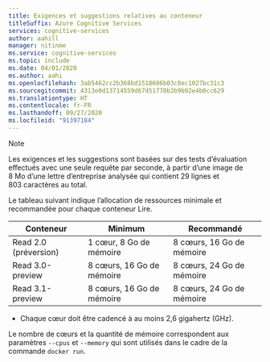 ```yaml
---
title: Exigences et suggestions relatives au conteneur
titleSuffix: Azure Cognitive Services
services: cognitive-services
author: aahill
manager: nitinme
ms.service: cognitive-services
ms.topic: include
ms.date: 04/01/2020
ms.author: aahi
ms.openlocfilehash: 3ab5462cc2b368bd1518606b03c8ec1027bc31c3
ms.sourcegitcommit: 4313e0d13714559d67d51770b2b9b92e4b0cc629
ms.translationtype: HT
ms.contentlocale: fr-FR
ms.lasthandoff: 09/27/2020
ms.locfileid: "91397184"
---
```

> [!NOTE]
> Les exigences et les suggestions sont basées sur des tests d’évaluation effectués avec une seule requête par seconde, à partir d’une image de 8 Mo d’une lettre d’entreprise analysée qui contient 29 lignes et 803 caractères au total.

Le tableau suivant indique l’allocation de ressources minimale et recommandée pour chaque conteneur Lire.

| Conteneur | Minimum | Recommandé |
|-----------|---------|-------------|
| Read 2.0 (préversion) | 1 cœur, 8 Go de mémoire |  8 cœurs, 16 Go de mémoire |
| Read 3.0-preview | 8 cœurs, 16 Go de mémoire | 8 cœurs, 24 Go de mémoire |
| Read 3.1-preview | 8 cœurs, 16 Go de mémoire | 8 cœurs, 24 Go de mémoire |

* Chaque cœur doit être cadencé à au moins 2,6 gigahertz (GHz).

Le nombre de cœurs et la quantité de mémoire correspondent aux paramètres `--cpus` et `--memory` qui sont utilisés dans le cadre de la commande `docker run`.
